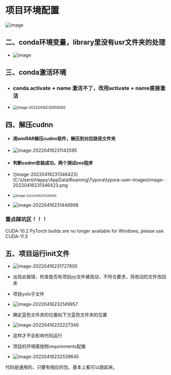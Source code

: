 # 项目环境配置


![image](https://user-images.githubusercontent.com/93062146/178000815-3e00c101-ff3e-4c3e-a923-059c22c0c6b8.png)


## 二、conda环境变量，library里没有usr文件夹的处理

- ![image](https://user-images.githubusercontent.com/93062146/178001079-bdc28b05-db74-40e2-bfed-feeb7272b998.png)



## 三、conda激活环境

- ### conda activate + name  激活不了，改用activate + name直接激活

- <img src="C:\Users\Happy\AppData\Roaming\Typora\typora-user-images\image-20220416230659592.png" alt="image-20220416230659592" style="zoom: 80%;" />





## 四、解压cudnn

- #### 用winRAR解压cudnn软件，解压到对应路径文件夹

- ![image-20220416231142595](C:\Users\Happy\AppData\Roaming\Typora\typora-user-images\image-20220416231142595.png)



- #### 判断cudnn安装成功，两个测试exe程序 

- ![image-20220416231346423](C:\Users\Happy\AppData\Roaming\Typora\typora-user-images\image-20220416231346423.png

- <img src="C:\Users\Happy\AppData\Roaming\Typora\typora-user-images\image-20220416231426505.png" alt="image-20220416231426505" style="zoom:67%;" />

- ![image-20220416231448998](C:\Users\Happy\AppData\Roaming\Typora\typora-user-images\image-20220416231448998.png)



### 重点踩坑区！！！

CUDA-10.2 PyTorch builds are no longer available for Windows, please use CUDA-11.3



## 五、项目运行init文件

-  ![image-20220416231727605](C:\Users\Happy\AppData\Roaming\Typora\typora-user-images\image-20220416231727605.png)

- 出现此报错，检查是否有项目py文件被改动，不符合要求，将改动的文件改回来



- 项目yolo子文件
- ![image-20220416232149957](C:\Users\Happy\AppData\Roaming\Typora\typora-user-images\image-20220416232149957.png)



- 确定蓝色文件夹的位置如下方蓝色文件夹的位置

- ![image-20220416232227346](C:\Users\Happy\AppData\Roaming\Typora\typora-user-images\image-20220416232227346.png)

- 这样才不会影响代码运行



- 项目的环境需按照requirements配置
- ![image-20220416232539645](C:\Users\Happy\AppData\Roaming\Typora\typora-user-images\image-20220416232539645.png)

代码是通用的，只要有相应的包，基本上都可以跑起来。 
